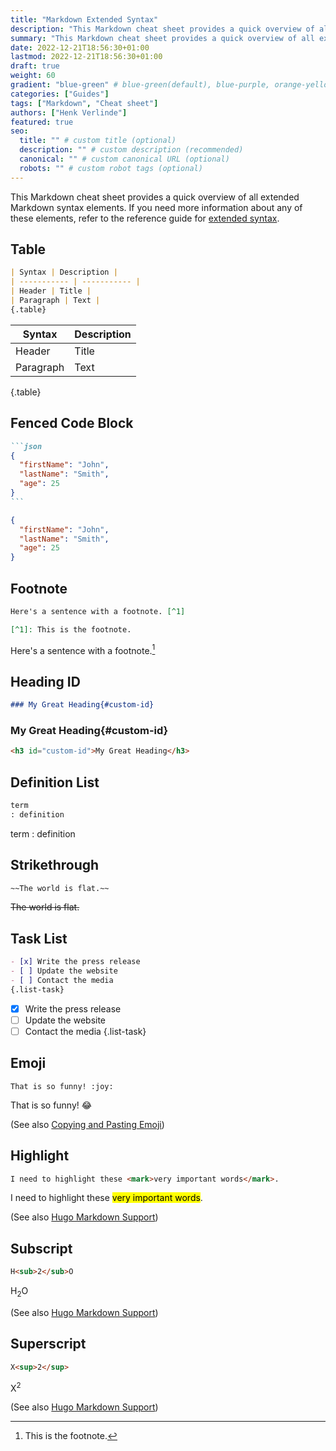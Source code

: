 ```yaml
---
title: "Markdown Extended Syntax"
description: "This Markdown cheat sheet provides a quick overview of all extended Markdown syntax elements."
summary: "This Markdown cheat sheet provides a quick overview of all extended Markdown syntax elements."
date: 2022-12-21T18:56:30+01:00
lastmod: 2022-12-21T18:56:30+01:00
draft: true
weight: 60
gradient: "blue-green" # blue-green(default), blue-purple, orange-yellow, pink-blue, or purple-orange (this setting is only relevant when "images: []")
categories: ["Guides"]
tags: ["Markdown", "Cheat sheet"]
authors: ["Henk Verlinde"]
featured: true
seo:
  title: "" # custom title (optional)
  description: "" # custom description (recommended)
  canonical: "" # custom canonical URL (optional)
  robots: "" # custom robot tags (optional)
---
```


This Markdown cheat sheet provides a quick overview of all extended Markdown syntax elements. If you need more information about any of these elements, refer to the reference guide for [extended syntax](https://www.markdownguide.org/extended-syntax).

## Table

```md
| Syntax | Description |
| ----------- | ----------- |
| Header | Title |
| Paragraph | Text |
{.table}
```

| Syntax | Description |
| ----------- | ----------- |
| Header | Title |
| Paragraph | Text |
{.table}

## Fenced Code Block

````md
```json
{
  "firstName": "John",
  "lastName": "Smith",
  "age": 25
}
```
````

```json
{
  "firstName": "John",
  "lastName": "Smith",
  "age": 25
}
```

## Footnote

```md
Here's a sentence with a footnote. [^1]

[^1]: This is the footnote.
```

Here's a sentence with a footnote.[^1]

[^1]: This is the footnote.

## Heading ID

```md
### My Great Heading{#custom-id}
```

### My Great Heading{#custom-id}

```html
<h3 id="custom-id">My Great Heading</h3>
```

## Definition List

```md
term
: definition
```

term
: definition

## Strikethrough

```md
~~The world is flat.~~
```

~~The world is flat.~~

## Task List

```md
- [x] Write the press release
- [ ] Update the website
- [ ] Contact the media
{.list-task}
```

- [x] Write the press release
- [ ] Update the website
- [ ] Contact the media
{.list-task}

## Emoji

<div class="highlight"><pre tabindex="0" class="chroma"><code class="language-md" data-lang="md"><span class="line"><span class="cl">That is so funny! &#58;joy:
</span></span></code></pre></div>

That is so funny! :joy:

(See also [Copying and Pasting Emoji](https://www.markdownguide.org/extended-syntax/#copying-and-pasting-emoji))

## Highlight

```md
I need to highlight these <mark>very important words</mark>.
```

I need to highlight these <mark>very important words</mark>.

(See also [Hugo Markdown Support](https://www.markdownguide.org/tools/hugo/#hugo-markdown-support))

## Subscript

```md
H<sub>2</sub>O
```

H<sub>2</sub>O

(See also [Hugo Markdown Support](https://www.markdownguide.org/tools/hugo/#hugo-markdown-support))

## Superscript

```md
X<sup>2</sup>
```

X<sup>2</sup>

(See also [Hugo Markdown Support](https://www.markdownguide.org/tools/hugo/#hugo-markdown-support))
